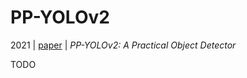 # PP-YOLOv2

2021 | [paper](https://arxiv.org/pdf/2104.10419) | _PP-YOLOv2: A Practical Object Detector_

TODO
